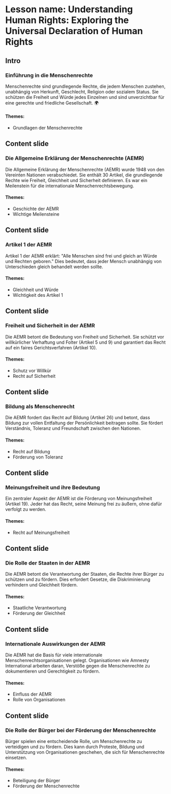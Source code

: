 # Lesson name: Understanding Human Rights: Exploring the Universal Declaration of Human Rights

## Intro

### Einführung in die Menschenrechte

Menschenrechte sind grundlegende Rechte, die jedem Menschen zustehen, unabhängig von Herkunft, Geschlecht, Religion oder sozialem Status. Sie schützen die Freiheit und Würde jedes Einzelnen und sind unverzichtbar für eine gerechte und friedliche Gesellschaft. 🌍

#### **Themes:**
- Grundlagen der Menschenrechte

## Content slide

### Die Allgemeine Erklärung der Menschenrechte (AEMR)

Die Allgemeine Erklärung der Menschenrechte (AEMR) wurde 1948 von den Vereinten Nationen verabschiedet. Sie enthält 30 Artikel, die grundlegende Rechte wie Freiheit, Gleichheit und Sicherheit definieren. Es war ein Meilenstein für die internationale Menschenrechtsbewegung.

#### **Themes:**
- Geschichte der AEMR
- Wichtige Meilensteine

## Content slide

### Artikel 1 der AEMR

Artikel 1 der AEMR erklärt: "Alle Menschen sind frei und gleich an Würde und Rechten geboren." Dies bedeutet, dass jeder Mensch unabhängig von Unterschieden gleich behandelt werden sollte.

#### **Themes:**
- Gleichheit und Würde
- Wichtigkeit des Artikel 1

## Content slide

### Freiheit und Sicherheit in der AEMR

Die AEMR betont die Bedeutung von Freiheit und Sicherheit. Sie schützt vor willkürlicher Verhaftung und Folter (Artikel 5 und 9) und garantiert das Recht auf ein faires Gerichtsverfahren (Artikel 10).

#### **Themes:**
- Schutz vor Willkür
- Recht auf Sicherheit

## Content slide

### Bildung als Menschenrecht

Die AEMR fordert das Recht auf Bildung (Artikel 26) und betont, dass Bildung zur vollen Entfaltung der Persönlichkeit beitragen sollte. Sie fördert Verständnis, Toleranz und Freundschaft zwischen den Nationen.

#### **Themes:**
- Recht auf Bildung
- Förderung von Toleranz

## Content slide

### Meinungsfreiheit und ihre Bedeutung

Ein zentraler Aspekt der AEMR ist die Förderung von Meinungsfreiheit (Artikel 19). Jeder hat das Recht, seine Meinung frei zu äußern, ohne dafür verfolgt zu werden.

#### **Themes:**
- Recht auf Meinungsfreiheit

## Content slide

### Die Rolle der Staaten in der AEMR

Die AEMR betont die Verantwortung der Staaten, die Rechte ihrer Bürger zu schützen und zu fördern. Dies erfordert Gesetze, die Diskriminierung verhindern und Gleichheit fördern.

#### **Themes:**
- Staatliche Verantwortung
- Förderung der Gleichheit

## Content slide

### Internationale Auswirkungen der AEMR

Die AEMR hat die Basis für viele internationale Menschenrechtsorganisationen gelegt. Organisationen wie Amnesty International arbeiten daran, Verstöße gegen die Menschenrechte zu dokumentieren und Gerechtigkeit zu fördern.

#### **Themes:**
- Einfluss der AEMR
- Rolle von Organisationen

## Content slide

### Die Rolle der Bürger bei der Förderung der Menschenrechte

Bürger spielen eine entscheidende Rolle, um Menschenrechte zu verteidigen und zu fördern. Dies kann durch Proteste, Bildung und Unterstützung von Organisationen geschehen, die sich für Menschenrechte einsetzen.

#### **Themes:**
- Beteiligung der Bürger
- Förderung der Menschenrechte
